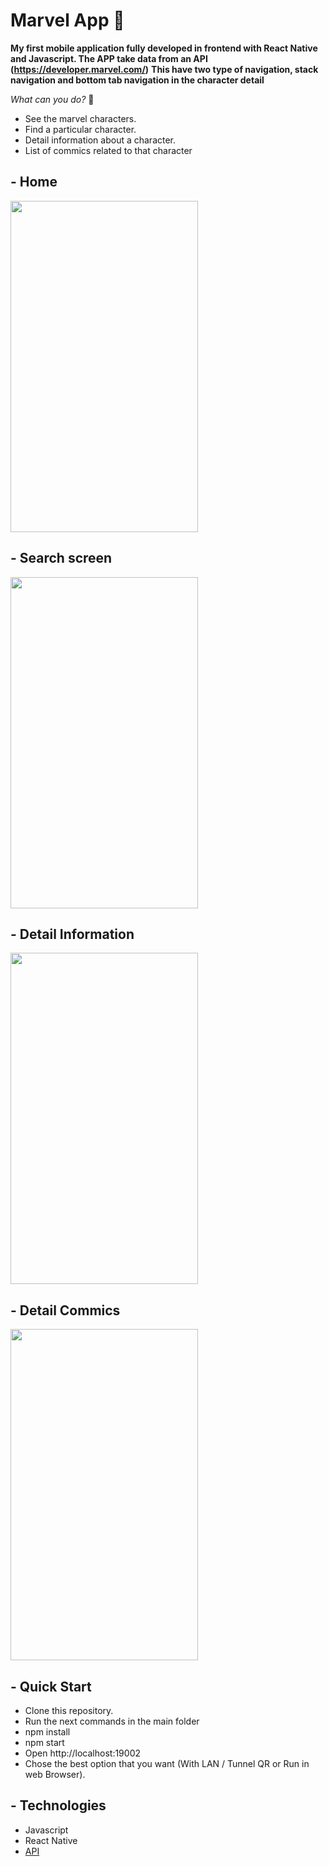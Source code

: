 # Marvel App 🤖

**My first mobile application fully developed in frontend with React Native and Javascript. The APP take data from an API (https://developer.marvel.com/)**
**This have two type of navigation, stack navigation and bottom tab navigation in the character detail**

*What can you do?*  🤔
- See the marvel characters.
- Find a particular character.
- Detail information about a character.
- List of commics related to that character


## - Home

<img src="https://user-images.githubusercontent.com/72042861/152229531-bb428d5f-f83e-490d-b7aa-f86e636fb11d.png" width="300" height="530" />


## - Search screen

<img src="https://user-images.githubusercontent.com/72042861/152229575-55f59ab4-d4c0-48e3-8f4e-80f40f9f8e34.png" width="300" height="530"/>


## - Detail Information


<img src="https://user-images.githubusercontent.com/72042861/152229607-2f5c6abe-4672-411b-9af9-91dc5f63c94e.png" width="300" height="530"/>


## - Detail Commics

<div style="flex-direction:'column'>
<img src="https://user-images.githubusercontent.com/72042861/152229629-0e8d641a-3fff-402d-a537-afc4671a1de1.png" width="300" height="530"/>
<img src="https://user-images.githubusercontent.com/72042861/152229644-63eaa979-23f1-4599-80ed-45da15a7000b.png" width="300" height="530"/>
</div>

## - Quick Start
- Clone this repository.
- Run the next commands in the main folder
- npm install
- npm start
- Open http://localhost:19002
- Chose the best option that you want (With LAN / Tunnel QR or Run in web Browser).

## - Technologies
- Javascript
- React Native
- <a href="https://developer.marvel.com/">API</a>


